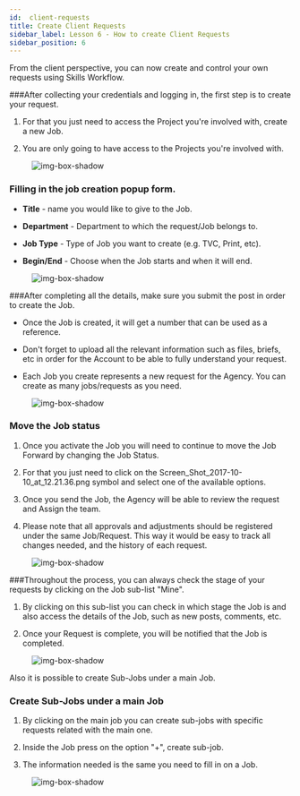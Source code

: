 ```yaml
---
id:  client-requests
title: Create Client Requests
sidebar_label: Lesson 6 - How to create Client Requests
sidebar_position: 6
---
```


From the client perspective, you can now create and control your own requests using Skills Workflow.

###After collecting your credentials and logging in, the first step is to create your request.

1. For that you just need to access the Project you're involved with, create a new Job.

2. You are only going to have access to the Projects you're involved with.

<figure>

![img-box-shadow](/img/university/project-management/project-management-lesson6-1.png)
<figcaption></figcaption>
</figure>

### Filling in the job creation popup form.

- **Title** - name you would like to give to the Job.

- **Department** - Department to which the request/Job belongs to.

- **Job Type** - Type of Job you want to create (e.g. TVC, Print, etc).

- **Begin/End** - Choose when the Job starts and when it will end.

<figure>

![img-box-shadow](/img/university/project-management/project-management-lesson6-2.png)
<figcaption></figcaption>
</figure>

###After completing all the details, make sure you submit the post in order to create the Job.

- Once the Job is created, it will get a number that can be used as a reference.

- Don't forget to upload all the relevant information such as files, briefs, etc in order for the Account to be able to fully understand your request.

- Each Job you create represents a new request for the Agency. You can create as many jobs/requests as you need.

<figure>

![img-box-shadow](/img/university/project-management/project-management-lesson6-3.png)
<figcaption></figcaption>
</figure>

### Move the Job status

1. Once you activate the Job you will need to continue to move the Job Forward by changing the Job Status.

2. For that you just need to click on the Screen_Shot_2017-10-10_at_12.21.36.png symbol and select one of the available options.

3. Once you send the Job, the Agency will be able to review the request and Assign the team.

4. Please note that all approvals and adjustments should be registered under the same Job/Request. This way it would be easy to track all changes needed, and the history of each request.

<figure>

![img-box-shadow](/img/university/project-management/project-management-lesson6-4.png)
<figcaption></figcaption>
</figure>

###Throughout the process, you can always check the stage of your requests by clicking on the Job sub-list "Mine".

1. By clicking on this sub-list you can check in which stage the Job is and also access the details of the Job, such as new posts, comments, etc.

2. Once your Request is complete, you will be notified that the Job is completed.

<figure>

![img-box-shadow](/img/university/project-management/project-management-lesson6-5.png)
<figcaption></figcaption>
</figure>

 

Also it is possible to create Sub-Jobs under a main Job.

### Create Sub-Jobs under a main Job

1. By clicking on the main job you can create sub-jobs with specific requests related with the main one.

2. Inside the Job press on the option "+", create sub-job.

3. The information needed is the same you need to fill in on a Job.

<figure>

![img-box-shadow](/img/university/project-management/project-management-lesson6-6.png)
<figcaption></figcaption>
</figure>


